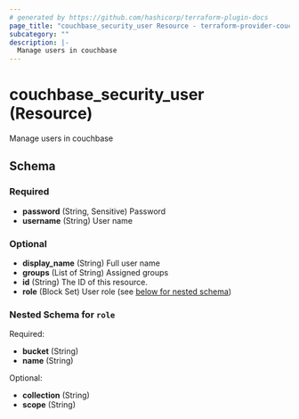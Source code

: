 ```yaml
---
# generated by https://github.com/hashicorp/terraform-plugin-docs
page_title: "couchbase_security_user Resource - terraform-provider-couchbase"
subcategory: ""
description: |-
  Manage users in couchbase
---
```


# couchbase_security_user (Resource)

Manage users in couchbase



<!-- schema generated by tfplugindocs -->
## Schema

### Required

- **password** (String, Sensitive) Password
- **username** (String) User name

### Optional

- **display_name** (String) Full user name
- **groups** (List of String) Assigned groups
- **id** (String) The ID of this resource.
- **role** (Block Set) User role (see [below for nested schema](#nestedblock--role))

<a id="nestedblock--role"></a>
### Nested Schema for `role`

Required:

- **bucket** (String)
- **name** (String)

Optional:

- **collection** (String)
- **scope** (String)


